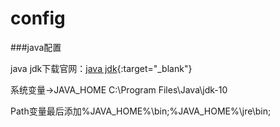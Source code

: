 # config

###java配置

java jdk下载官网：[java jdk](http://www.oracle.com/technetwork/java/javase/downloads/index.html){:target="_blank"}

系统变量->JAVA_HOME C:\Program Files\Java\jdk-10

Path变量最后添加%JAVA_HOME%\bin;%JAVA_HOME%\jre\bin;

